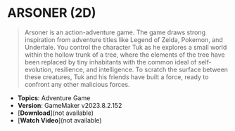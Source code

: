# ARSONER (2D)

> Arsoner is an action-adventure game. The game draws strong inspiration from adventure titles like Legend of Zelda, Pokemon, and Undertale. You control the character Tuk as he explores a small world within the hollow trunk of a tree, where the elements of the tree have been replaced by tiny inhabitants with the common ideal of self-evolution, resilience, and intelligence. To scratch the surface between these creatures, Tuk and his friends have built a force, ready to confront any other malicious forces.

- **Topics**: Adventure Game
- **Version**: GameMaker v2023.8.2.152
- [**Download**](not available)
- [**Watch Video**](not available)